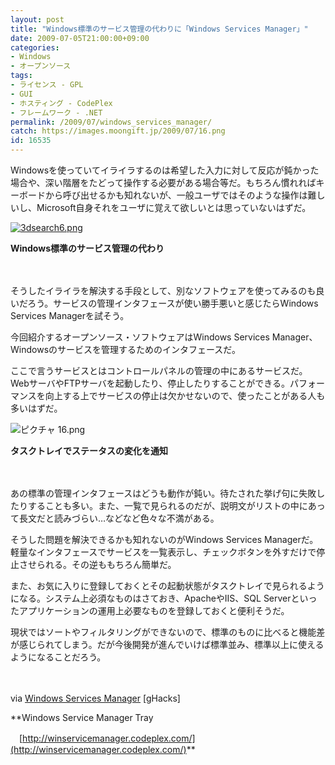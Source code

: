 ```yaml
---
layout: post
title: "Windows標準のサービス管理の代わりに「Windows Services Manager」"
date: 2009-07-05T21:00:00+09:00
categories:
- Windows
- オープンソース
tags: 
- ライセンス - GPL
- GUI
- ホスティング - CodePlex
- フレームワーク - .NET
permalink: /2009/07/windows_services_manager/
catch: https://images.moongift.jp/2009/07/16.png
id: 16535
---
```

Windowsを使っていてイライラするのは希望した入力に対して反応が鈍かった場合や、深い階層をたどって操作する必要がある場合等だ。もちろん慣れればキーボードから呼び出せるかも知れないが、一般ユーザではそのような操作は難しいし、Microsoft自身それをユーザに覚えて欲しいとは思っていないはずだ。

  

[![3dsearch6.png](https://images.moongift.jp/2009/07/3dsearch6-tm.jpg)](https://images.moongift.jp/2009/07/3dsearch6.png)  
  
**Windows標準のサービス管理の代わり**

  

　

  

そうしたイライラを解決する手段として、別なソフトウェアを使ってみるのも良いだろう。サービスの管理インタフェースが使い勝手悪いと感じたらWindows Services Managerを試そう。

  

今回紹介するオープンソース・ソフトウェアはWindows Services Manager、Windowsのサービスを管理するためのインタフェースだ。

  
<!--more-->

ここで言うサービスとはコントロールパネルの管理の中にあるサービスだ。WebサーバやFTPサーバを起動したり、停止したりすることができる。パフォーマンスを向上する上でサービスの停止は欠かせないので、使ったことがある人も多いはずだ。

  

![ピクチャ 16.png](https://images.moongift.jp/2009/07/16.png)  
  
**タスクトレイでステータスの変化を通知**

  

　

  

あの標準の管理インタフェースはどうも動作が鈍い。待たされた挙げ句に失敗したりすることも多い。また、一覧で見られるのだが、説明文がリストの中にあって長文だと読みづらい…などなど色々な不満がある。

  

そうした問題を解決できるかも知れないのがWindows Services Managerだ。軽量なインタフェースでサービスを一覧表示し、チェックボタンを外すだけで停止させられる。その逆ももちろん簡単だ。

  

また、お気に入りに登録しておくとその起動状態がタスクトレイで見られるようになる。システム上必須なものはさておき、ApacheやIIS、SQL Serverといったアプリケーションの運用上必要なものを登録しておくと便利そうだ。

  

現状ではソートやフィルタリングができないので、標準のものに比べると機能差が感じられてしまう。だが今後開発が進んでいけば標準並み、標準以上に使えるようになることだろう。

  

　

  

via [Windows Services Manager](http://www.ghacks.net/2009/07/01/windows-services-manager/) [gHacks]

  

**Windows Service Manager Tray  
  
　[http://winservicemanager.codeplex.com/](http://winservicemanager.codeplex.com/)**

  
